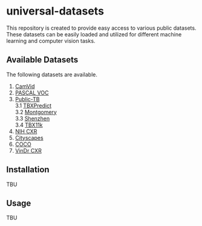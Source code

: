 # universal-datasets

This repository is created to provide easy access to various public datasets. These datasets can be easily loaded and utilized for different machine learning and computer vision tasks.


## Available Datasets
The following datasets are available.
1. [CamVid](./univdt/components/README.md)
2. [PASCAL VOC](./univdt/components/README.md#2-pascal-voc)   
3. [Public-TB](./univdt/components/README.md#3-public-tuberculosis)    
    3.1 [TBXPredict](./univdt/components/README.md#31-tb-predict)   
    3.2 [Montgomery](./univdt/components/README.md#32-montgomery)   
    3.3 [Shenzhen](./univdt/components/README.md#33-shenzhen)   
    3.4 [TBX11k](./univdt/components/README.md#34-tbx11k)   
4. [NIH CXR](./univdt/components/README.md#4-nih-cxr-chest-x-ray14)
5. [Cityscapes](./univdt/components/README.md#5-cityscapes)
6. [COCO](./univdt/components/README.md#6-coco)
7. [VinDr CXR](./univdt/components/README.md#7-vinbigvinbig)

## Installation
TBU

## Usage
TBU

